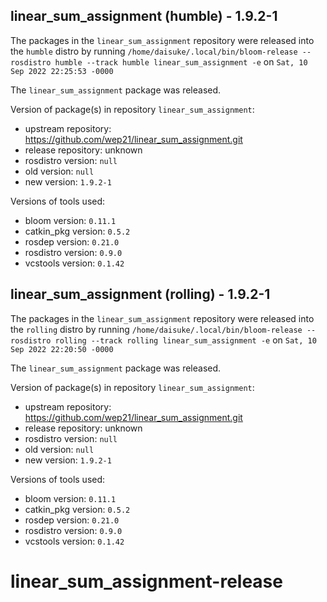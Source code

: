 ## linear_sum_assignment (humble) - 1.9.2-1

The packages in the `linear_sum_assignment` repository were released into the `humble` distro by running `/home/daisuke/.local/bin/bloom-release --rosdistro humble --track humble linear_sum_assignment -e` on `Sat, 10 Sep 2022 22:25:53 -0000`

The `linear_sum_assignment` package was released.

Version of package(s) in repository `linear_sum_assignment`:

- upstream repository: https://github.com/wep21/linear_sum_assignment.git
- release repository: unknown
- rosdistro version: `null`
- old version: `null`
- new version: `1.9.2-1`

Versions of tools used:

- bloom version: `0.11.1`
- catkin_pkg version: `0.5.2`
- rosdep version: `0.21.0`
- rosdistro version: `0.9.0`
- vcstools version: `0.1.42`


## linear_sum_assignment (rolling) - 1.9.2-1

The packages in the `linear_sum_assignment` repository were released into the `rolling` distro by running `/home/daisuke/.local/bin/bloom-release --rosdistro rolling --track rolling linear_sum_assignment -e` on `Sat, 10 Sep 2022 22:20:50 -0000`

The `linear_sum_assignment` package was released.

Version of package(s) in repository `linear_sum_assignment`:

- upstream repository: https://github.com/wep21/linear_sum_assignment.git
- release repository: unknown
- rosdistro version: `null`
- old version: `null`
- new version: `1.9.2-1`

Versions of tools used:

- bloom version: `0.11.1`
- catkin_pkg version: `0.5.2`
- rosdep version: `0.21.0`
- rosdistro version: `0.9.0`
- vcstools version: `0.1.42`


# linear_sum_assignment-release
